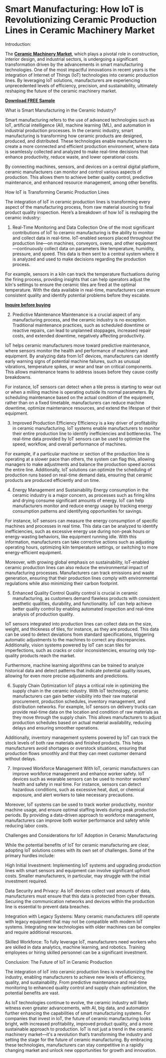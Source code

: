 # Smart Manufacturing: How IoT is Revolutionizing Ceramic Production Lines in Ceramic Machinery Market
Introduction:

The **[Ceramic Machinery Market](https://www.nextmsc.com/report/ceramic-machinery-market)**, which plays a pivotal role in construction, interior design, and industrial sectors, is undergoing a significant transformation driven by the advancements in smart manufacturing technologies. One of the most impactful innovations in recent years is the integration of Internet of Things (IoT) technologies into ceramic production lines. By leveraging IoT solutions, manufacturers are experiencing unprecedented levels of efficiency, precision, and sustainability, ultimately reshaping the future of the ceramic machinery market.

**[Download FREE Sample](https://www.nextmsc.com/ceramic-machinery-market/request-sample)**

What is Smart Manufacturing in the Ceramic Industry?

Smart manufacturing refers to the use of advanced technologies such as IoT, artificial intelligence (AI), machine learning (ML), and automation in industrial production processes. In the ceramic industry, smart manufacturing is transforming how ceramic products are designed, produced, and distributed. These technologies enable manufacturers to create a more connected and efficient production environment, where data is seamlessly collected and analyzed to make real-time decisions that enhance productivity, reduce waste, and lower operational costs.

By connecting machines, sensors, and devices on a central digital platform, ceramic manufacturers can monitor and control various aspects of production. This allows them to achieve better quality control, predictive maintenance, and enhanced resource management, among other benefits.

How IoT is Transforming Ceramic Production Lines

The integration of IoT in ceramic production lines is transforming every aspect of the manufacturing process, from raw material sourcing to final product quality inspection. Here’s a breakdown of how IoT is reshaping the ceramic industry:

1. Real-Time Monitoring and Data Collection
One of the most significant contributions of IoT to ceramic manufacturing is the ability to monitor and collect data in real-time. IoT-enabled sensors placed throughout the production line—on machines, conveyors, ovens, and other equipment—continuously collect data on parameters like temperature, humidity, pressure, and speed. This data is then sent to a central system where it is analyzed and used to make decisions regarding the production process.

For example, sensors in a kiln can track the temperature fluctuations during the firing process, providing insights that can help operators adjust the kiln's settings to ensure the ceramic tiles are fired at the optimal temperature. With the data available in real-time, manufacturers can ensure consistent quality and identify potential problems before they escalate.

**[Inquire before buying](https://www.nextmsc.com/ceramic-machinery-market/inquire-before-buying)**

2. Predictive Maintenance
Maintenance is a crucial aspect of any manufacturing process, and the ceramic industry is no exception. Traditional maintenance practices, such as scheduled downtime or reactive repairs, can lead to unplanned stoppages, increased repair costs, and extended downtime, negatively affecting productivity.

IoT helps ceramic manufacturers move toward predictive maintenance, where sensors monitor the health and performance of machinery and equipment. By analyzing data from IoT devices, manufacturers can identify early warning signs of potential machine failures, such as unusual vibrations, temperature spikes, or wear and tear on critical components. This allows maintenance teams to address issues before they cause costly breakdowns.

For instance, IoT sensors can detect when a tile press is starting to wear out or when a milling machine is operating outside its normal parameters. By scheduling maintenance based on the actual condition of the equipment, rather than on a fixed timetable, manufacturers can reduce machine downtime, optimize maintenance resources, and extend the lifespan of their equipment.

3. Improved Production Efficiency
Efficiency is a key driver of profitability in ceramic manufacturing. IoT systems enable manufacturers to monitor their entire production line to identify inefficiencies and bottlenecks. The real-time data provided by IoT sensors can be used to optimize the speed, workflow, and overall performance of machines.

For example, if a particular machine or section of the production line is operating at a slower pace than others, the system can flag this, allowing managers to make adjustments and balance the production speed across the entire line. Additionally, IoT solutions can optimize the scheduling of production runs based on real-time demand data, ensuring that ceramic products are produced efficiently and on time.

4. Energy Management and Sustainability
Energy consumption in the ceramic industry is a major concern, as processes such as firing kilns and drying consume significant amounts of energy. IoT can help manufacturers monitor and reduce energy usage by tracking energy consumption patterns and identifying opportunities for savings.

For instance, IoT sensors can measure the energy consumption of specific machines and processes in real time. This data can be analyzed to identify inefficiencies, such as excessive energy use during non-peak hours or energy-wasting behaviors, like equipment running idle. With this information, manufacturers can take corrective actions such as adjusting operating hours, optimizing kiln temperature settings, or switching to more energy-efficient equipment.

Moreover, with growing global emphasis on sustainability, IoT-enabled ceramic production lines can also reduce the environmental impact of manufacturing processes. Manufacturers can track emissions and waste generation, ensuring that their production lines comply with environmental regulations while also minimizing their carbon footprint.

5. Enhanced Quality Control
Quality control is crucial in ceramic manufacturing, as customers demand flawless products with consistent aesthetic qualities, durability, and functionality. IoT can help achieve better quality control by enabling automated inspection and real-time analysis of production quality.

IoT sensors integrated into production lines can collect data on the size, weight, and thickness of tiles, for instance, as they are produced. This data can be used to detect deviations from standard specifications, triggering automatic adjustments to the machines to correct any discrepancies. Additionally, vision systems powered by IoT can scan tiles for imperfections, such as cracks or color inconsistencies, ensuring only top-quality products reach the market.

Furthermore, machine learning algorithms can be trained to analyze historical data and detect patterns that indicate potential quality issues, allowing for even more precise adjustments and predictions.

6. Supply Chain Optimization
IoT plays a critical role in optimizing the supply chain in the ceramic industry. With IoT technology, ceramic manufacturers can gain better visibility into their raw material procurement, production schedules, inventory management, and distribution networks.
For example, IoT sensors on delivery trucks can provide real-time data on the location and condition of raw materials as they move through the supply chain. This allows manufacturers to adjust production schedules based on actual material availability, reducing delays and ensuring smoother operations.

Additionally, inventory management systems powered by IoT can track the stock levels of both raw materials and finished products. This helps manufacturers avoid shortages or overstock situations, ensuring that production flows smoothly and that they can meet customer demand without delays.

7. Improved Workforce Management
With IoT, ceramic manufacturers can improve workforce management and enhance worker safety. IoT devices such as wearable sensors can be used to monitor workers’ health and safety in real time. For instance, sensors can detect hazardous conditions, such as excessive heat, dust, or chemical exposure, and alert workers to take necessary precautions.

Moreover, IoT systems can be used to track worker productivity, monitor machine usage, and ensure optimal staffing levels during peak production periods. By providing a data-driven approach to workforce management, manufacturers can improve both worker performance and safety while reducing labor costs.

Challenges and Considerations for IoT Adoption in Ceramic Manufacturing

While the potential benefits of IoT for ceramic manufacturing are clear, adopting IoT solutions comes with its own set of challenges. Some of the primary hurdles include:

High Initial Investment: Implementing IoT systems and upgrading production lines with smart sensors and equipment can involve significant upfront costs. Smaller manufacturers, in particular, may struggle with the initial investment required.

Data Security and Privacy: As IoT devices collect vast amounts of data, manufacturers must ensure that this data is protected from cyber threats. Securing the communication networks and devices within the production line is essential to prevent data breaches.

Integration with Legacy Systems: Many ceramic manufacturers still operate with legacy equipment that may not be compatible with modern IoT systems. Integrating new technologies with older machines can be complex and require additional resources.

Skilled Workforce: To fully leverage IoT, manufacturers need workers who are skilled in data analytics, machine learning, and robotics. Training employees or hiring skilled personnel can be a significant investment.

Conclusion: The Future of IoT in Ceramic Production

The integration of IoT into ceramic production lines is revolutionizing the industry, enabling manufacturers to achieve new levels of efficiency, quality, and sustainability. From predictive maintenance and real-time monitoring to enhanced quality control and supply chain optimization, the potential benefits are vast.

As IoT technologies continue to evolve, the ceramic industry will likely witness even greater advancements, with AI, big data, and automation further enhancing the capabilities of smart manufacturing systems. For companies that invest in IoT, the future of ceramic manufacturing looks bright, with increased profitability, improved product quality, and a more sustainable approach to production. IoT is not just a trend in the ceramic machinery market—it's a revolution that’s transforming the industry and setting the stage for the future of ceramic manufacturing. By embracing these technologies, manufacturers can stay competitive in a rapidly changing market and unlock new opportunities for growth and innovation.

